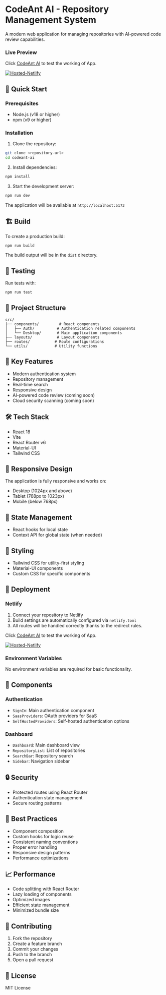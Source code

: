 # CodeAnt AI - Repository Management System

A modern web application for managing repositories with AI-powered code review capabilities.

### Live Preview
Click [CodeAnt AI](https://sunny-moonbeam-8519d1.netlify.app/) to test the working of App.


[![Hosted-Netlify](https://img.shields.io/badge/Hosted-Netlify-success?style=for-the-badge&logo=netlify)](https://sunny-moonbeam-8519d1.netlify.app/)

## 🚀 Quick Start

### Prerequisites

- Node.js (v18 or higher)
- npm (v9 or higher)

### Installation

1. Clone the repository:
```bash
git clone <repository-url>
cd codeant-ai
```

2. Install dependencies:
```bash
npm install
```

3. Start the development server:
```bash
npm run dev
```

The application will be available at `http://localhost:5173`

## 🏗️ Build

To create a production build:

```bash
npm run build
```

The build output will be in the `dist` directory.

## 🧪 Testing

Run tests with:

```bash
npm run test
```

## 📁 Project Structure

```
src/
├── components/         # React components
│   ├── Auth/          # Authentication related components
│   └── Desktop/       # Main application components
├── layouts/           # Layout components
├── routes/           # Route configurations
└── utils/            # Utility functions
```

## 🔑 Key Features

- Modern authentication system
- Repository management
- Real-time search
- Responsive design
- AI-powered code review (coming soon)
- Cloud security scanning (coming soon)

## 🛠️ Tech Stack

- React 18
- Vite
- React Router v6
- Material-UI
- Tailwind CSS

## 📱 Responsive Design

The application is fully responsive and works on:
- Desktop (1024px and above)
- Tablet (768px to 1023px)
- Mobile (below 768px)

## 🔄 State Management

- React hooks for local state
- Context API for global state (when needed)

## 🎨 Styling

- Tailwind CSS for utility-first styling
- Material-UI components
- Custom CSS for specific components

## 🚀 Deployment

### Netlify

1. Connect your repository to Netlify
2. Build settings are automatically configured via `netlify.toml`
3. All routes will be handled correctly thanks to the redirect rules.

Click [CodeAnt AI](https://sunny-moonbeam-8519d1.netlify.app/) to test the working of App.


[![Hosted-Netlify](https://img.shields.io/badge/Hosted-Netlify-success?style=for-the-badge&logo=netlify)](https://sunny-moonbeam-8519d1.netlify.app/)

### Environment Variables

No environment variables are required for basic functionality.

## 🧩 Components

### Authentication
- `SignIn`: Main authentication component
- `SaasProviders`: OAuth providers for SaaS
- `SelfHostedProviders`: Self-hosted authentication options

### Dashboard
- `Dashboard`: Main dashboard view
- `RepositoryList`: List of repositories
- `SearchBar`: Repository search
- `Sidebar`: Navigation sidebar

## 🔒 Security

- Protected routes using React Router
- Authentication state management
- Secure routing patterns

## 🎯 Best Practices

- Component composition
- Custom hooks for logic reuse
- Consistent naming conventions
- Proper error handling
- Responsive design patterns
- Performance optimizations

## 📈 Performance

- Code splitting with React Router
- Lazy loading of components
- Optimized images
- Efficient state management
- Minimized bundle size

## 🤝 Contributing

1. Fork the repository
2. Create a feature branch
3. Commit your changes
4. Push to the branch
5. Open a pull request

## 📄 License

MIT License
